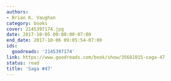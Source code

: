 ```yaml
---
authors:
- Brian K. Vaughan
category: books
cover: 2145397174.jpg
date: 2017-10-05 00:00:00-07:00
end_date: 2017-10-06 09:05:54-07:00
ids:
  goodreads: '2145397174'
link: https://www.goodreads.com/book/show/35681015-saga-47
status: read
title: 'Saga #47'
---
```

